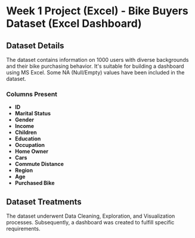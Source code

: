 # Week 1 Project (Excel) - Bike Buyers Dataset (Excel Dashboard)

## Dataset Details
The dataset contains information on 1000 users with diverse backgrounds and their bike purchasing behavior. It's suitable for building a dashboard using MS Excel. Some NA (Null/Empty) values have been included in the dataset.

### Columns Present
- **ID**
- **Marital Status**
- **Gender**
- **Income**
- **Children**
- **Education**
- **Occupation**
- **Home Owner**
- **Cars**
- **Commute Distance**
- **Region**
- **Age**
- **Purchased Bike**

## Dataset Treatments
The dataset underwent Data Cleaning, Exploration, and Visualization processes. Subsequently, a dashboard was created to fulfill specific requirements.

